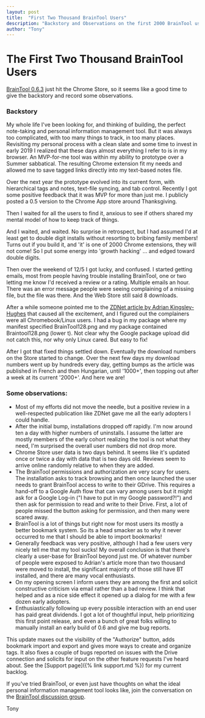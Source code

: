 ```yaml
---
layout: post
title:  "First Two Thousand BrainTool Users"
description: "Backstory and Observations on the first 2000 BrainTool users."
author: "Tony"
---
```


# The First Two Thousand BrainTool Users

[BrainTool 0.6.3](https://chrome.google.com/webstore/detail/braintool/fialfmcgpibjgdoeodaondepigiiddio) just hit the Chrome Store, so it seems like a good time to give the backstory and record some observations. 
### Backstory
My whole life I've been looking for, and thinking of building, the perfect note-taking and personal information management tool. But it was always too complicated, with too many things to track, in too many places. Revisiting my personal process with a clean slate and some time to invest in early 2019 I realized that these days almost everything I refer to is in my browser. An MVP-for-me tool was within my ability to prototype over a Summer sabbatical. The resulting Chrome extension fit my needs and allowed me to save tagged links directly into my text-based notes file.

Over the next year the prototype evolved into its current form, with hierarchical tags and notes, text-file syncing, and tab control. Recently I got some positive feedback that it was MVP for more than just me. I publicly posted a 0.5 version to the Chrome App store around Thanksgiving. 

Then I waited for all the users to find it, anxious to see if others shared my mental model of how to keep track of things.

And I waited, and waited. No surprise in retrospect, but I had assumed I'd at least get to double digit installs without resorting to bribing family members! Turns out if you build it, and 'it' is one of 2000 Chrome extensions, they will not come! So I put some energy into 'growth hacking' ... and edged toward double digits.

Then over the weekend of 12/5 I got lucky, and confused. I started getting emails, most from people having trouble installing BrainTool, one or two letting me know I'd received a review or a rating. Multiple emails an hour. There was an error message people were seeing complaining of a missing file, but the file was there. And the Web Store still said 8 downloads. 

After a while someone pointed me to the [ZDNet article by Adrian Kingsley-Hughes](https://www.zdnet.com/article/every-google-chrome-user-should-try-this/) that caused all the excitement, and I figured out the complainers were all Chromebook/Linux users. I had a bug in my package where my manifest specified BrainTool128.png and my package contained Braintool128.png (lower t). Not clear why the Google package upload did not catch this, nor why only Linux cared. But easy to fix!

After I got that fixed things settled down. Eventually the download numbers on the Store started to change. Over the next few days my download numbers went up by hundreds every day, getting bumps as the article was published in French and then Hungarian, until '1000+', then topping out after a week at its current '2000+'. And here we are!

### Some observations:
- Most of my efforts did not move the needle, but a positive review in a well-respected publication like ZDNet gave me all the early adopters I could handle.
- After the initial bump, installations dropped off rapidly. I'm now around ten a day with higher numbers of uninstalls. I assume the latter are mostly members of the early cohort realizing the tool is not what they need, I'm surprised the overall user numbers did not drop more.
- Chrome Store user data is two days behind. It seems like it's updated once or twice a day with data that is two days old. Reviews seem to arrive online randomly relative to when they are added.
- The BrainTool permissions and authorization are very scary for users. The installation asks to track browsing and then once launched the user needs to grant BrainTool access to write to their GDrive. This requires a hand-off to a Google Auth flow that can vary among users but it might ask for a Google Log-in ("I have to put in my Google password?!") and then ask for permission to read and write to their Drive. First, a lot of people missed the button asking for permission, and then many were scared away.
- BrainTool is a lot of things but right now for most users its mostly a better bookmark system. So its a head smacker as to why it never occurred to me that I should be able to import bookmarks!
- Generally feedback was very positive, although I had a few users very nicely tell me that my tool sucks! My overall conclusion is that there's clearly a user-base for BrainTool beyond just me. Of whatever number of people were exposed to Adrian's article more than two thousand were moved to install, the significant majority of those still have BT installed, and there are many vocal enthusiasts. 
- On my opening screen I inform users they are among the first and solicit constructive criticism via email rather than a bad review. I think that helped and as a nice side effect it opened up a dialog for me with a few dozen early adopters.
- Enthusiastically following up every possible interaction with an end user has paid great dividends. I got a lot of thoughtful input, help prioritizing this first point release, and even a bunch of great folks willing to manually install an early build of 0.6 and give me bug reports.

This update maxes out the visibility of the "Authorize" button, adds bookmark import and export and gives more ways to create and organize tags. It also fixes a couple of bugs reported on issues with the Drive connection and solicits for input on the other feature requests I've heard about. See the [Support page]({% link support.md %}) for my current backlog.

If you've tried BrainTool, or even just have thoughts on what the ideal personal information management tool looks like, join the conversation on the [BrainTool discussion group](https://groups.google.com/u/2/g/braintool-discussion).

Tony
